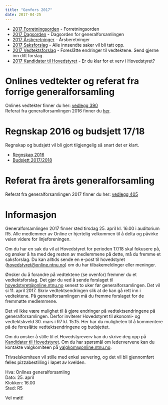 ```yaml
---
title: "Genfors 2017"
date: 2017-04-25
---
```


* [2017 Forretningsorden](/generalforsamlinger/2017/forretningsorden) - Forretningsorden
* [2017 Dagsorden](/generalforsamlinger/2017/dagsorden) - Dagsorden for generalforsamlingen
* [2017 Årsberetninger](/generalforsamlinger/2017/aarsberetninger) - Årsberetninger
* [2017 Saksforslag](/generalforsamlinger/2017/saksforslag) - Alle innsendte saker vil bli tatt opp.
* [2017 Vedtektsforslag](/generalforsamlinger/2017/vedtekstforslag) - Foreslåtte endringer til vedtektene. Send gjerne inn ditt forslag.
* [2017 Kandidater til Hovedstyret](/generalforsamlinger/2017/valg) - Er du klar for et verv i Hovedstyret?


# Onlines vedtekter og referat fra forrige generalforsamling 
Onlines vedtekter finner du her: [vedlegg 390](https://wiki.online.ntnu.no/attachments/390-Onlines_vedtekter_2016.pdf)    
Referat fra generalforsamlingen 2016 finner du [her](https://docs.google.com/document/d/1bdfl_0JeUXOgTTfzSxqy810MSbr3JGKxOWVLt_Lry7M/edit?usp=sharing).

# Regnskap 2016 og budsjett 17/18

Regnskap og budsjett vil bli gjort tilgjengelig så snart det er klart.

* [Regnskap 2016](https://docs.google.com/spreadsheets/d/1T2q5PpyMvj1xFzRdnmp4KFGQ1Enl4z6oP9kdrRknU8c/edit?usp=sharing)
* [Budsjett 2017/2018](https://docs.google.com/spreadsheets/d/1exCJ_8gr1KrS7Bv4N-JnjUBoUKJ56eaPp4wp0mvs9is/edit?usp=sharing)

# Referat fra årets generalforsamling
Referat fra generalforsamlingen 2017 finner du her: [vedlegg 405](https://wiki.online.ntnu.no/attachments/405-Referat-fra-Onlines-generalforsamling-2017-signert-av-paraferer.pdf)    

# Informasjon

Generalforsamlingen 2017 finner sted tirsdag 25. april kl. 16.00 i auditorium R5. Alle medlemmer av Online er hjertelig velkommen til å delta og påvirke veien videre for linjeforeningen. 

Om du har en sak du vil at Hovedstyret for perioden 17/18 skal fokusere på, og ønsker å ha med deg resten av medlemmene på dette, må du fremme et saksforslag. Du kan alltids sende en e-post til hovedstyret (hovedstyret@online.ntnu.no) om du har tilbakemeldinger eller meninger.

Ønsker du å forandre på vedtektene (se ovenfor) fremmer du et vedtektsforslag. Det gjør du ved å sende forslaget til hovedstyret@online.ntnu.no senest to uker før generalforsamlingen. Det vil si 11. april 2017. Skriv vedtektsendringen slik at de kan gå rett inn i vedtektene. På generalforsamlingen må du fremme forslaget for de fremmøtte medlemmene.

Det vil ikke være mulighet til å gjøre endringer på vedtektsendringene på generalforsamlingen. Derfor inviterer Hovedstyret til økonomi- og vedtektskveld 30. mars i R7 kl. 15.15. Her har du muligheten til å kommentere på de foreslåtte vedtektsendringene og budsjettet. 

Om du ønsker å stille til et Hovedstyreverv kan du skrive deg opp på [Kandidater til Hovedstyret](/generalforsamlinger/2017/valg). Om du har spørsmål om ledervervene kan du kontakte valgkomiteen på valgkom@online.ntnu.no.

Trivselskomiteen vil stille med enkel servering, og det vil bli gjennomført felles pizzabestilling i løpet av kvelden. 

Hva: Onlines generalforsamling  
Dato: 25. april  
Klokken: 16.00  
Sted: R5  

Vel møtt!